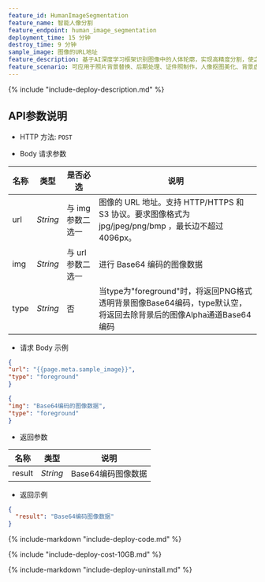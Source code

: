 ```yaml
---
feature_id: HumanImageSegmentation
feature_name: 智能人像分割
feature_endpoint: human_image_segmentation
deployment_time: 15 分钟
destroy_time: 9 分钟
sample_image: 图像的URL地址
feature_description: 基于AI深度学习框架识别图像中的人体轮廓，实现高精度分割，使之与背景进行分离。
feature_scenario: 可应用于照片背景替换、后期处理、证件照制作，人像抠图美化、背景虚化等多种场景。
---
```


{%
  include "include-deploy-description.md"
%}

## API参数说明

- HTTP 方法: `POST`

- Body 请求参数

| **名称**  | **类型**  | **是否必选** |  **说明**  |
|----------|-----------|------------|------------|
| url | *String* |与 img 参数二选一|图像的 URL 地址。支持 HTTP/HTTPS 和 S3 协议。要求图像格式为 jpg/jpeg/png/bmp ，最长边不超过 4096px。|
| img | *String* |与 url 参数二选一|进行 Base64 编码的图像数据|
| type | *String* |否|当type为"foreground"时，将返回PNG格式透明背景图像Base64编码，type默认空，将返回去除背景后的图像Alpha通道Base64编码|

- 请求 Body 示例

``` json
{
"url": "{{page.meta.sample_image}}",
"type": "foreground"
}
```

``` json
{
"img": "Base64编码的图像数据",
"type": "foreground"
}
```

- 返回参数

| **名称**  | **类型**  |  **说明**  |
|----------|-----------|------------|
|result    |*String*   |Base64编码图像数据|

- 返回示例

``` json
{
  "result": "Base64编码图像数据"
}
```

{%
  include-markdown "include-deploy-code.md"
%}

{%
  include "include-deploy-cost-10GB.md"
%}

{%
  include-markdown "include-deploy-uninstall.md"
%}
